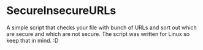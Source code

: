# SecureInsecureURLs
A simple script that checks your file with bunch of URLs and sort out which are secure and which are not secure. The script was written for Linux so keep that in mind. :D
